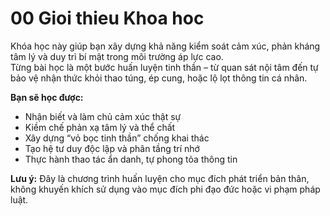 # 00 Gioi thieu Khoa hoc

Khóa học này giúp bạn xây dựng khả năng kiểm soát cảm xúc, phản kháng tâm lý và duy trì bí mật trong môi trường áp lực cao.  
Từng bài học là một bước huấn luyện tinh thần – từ quan sát nội tâm đến tự bảo vệ nhận thức khỏi thao túng, ép cung, hoặc lộ lọt thông tin cá nhân.

**Bạn sẽ học được:**
- Nhận biết và làm chủ cảm xúc thật sự
- Kiềm chế phản xạ tâm lý và thể chất
- Xây dựng “vỏ bọc tinh thần” chống khai thác
- Tạo hệ tư duy độc lập và phân tầng trí nhớ
- Thực hành thao tác ẩn danh, tự phong tỏa thông tin

**Lưu ý:** Đây là chương trình huấn luyện cho mục đích phát triển bản thân, không khuyến khích sử dụng vào mục đích phi đạo đức hoặc vi phạm pháp luật.
